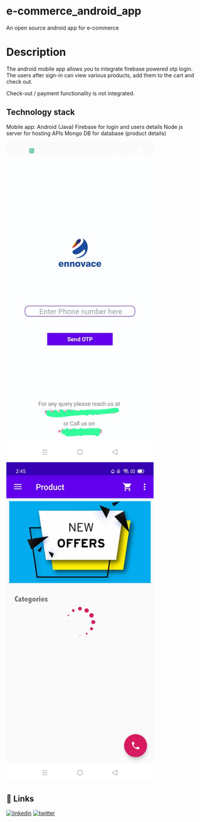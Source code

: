 # e-commerce_android_app
An open source android app for e-commerce 

# Description

The android mobile app allows you to integrate firebase powered otp login. The users after sign-in can view various products, add them to the cart and check out. 

Check-out / payment functionality is not integrated.


## Technology stack

Mobile app: Android (Java)
Firebase for login and users details
Node js server for hosting APIs
Mongo DB for database (product details)

<img width="391" alt="mobile_shots" src="https://github.com/genesisPunk/e-commerce_android_app/blob/main/screenshots/login.jpg?raw=true">
<img width="391" alt="mobile_shots" src="https://github.com/genesisPunk/e-commerce_android_app/blob/main/screenshots/main_screen.jpg?raw=true">


## 🔗 Links
[![linkedin](https://img.shields.io/badge/linkedin-0A66C2?style=for-the-badge&logo=linkedin&logoColor=white)](https://www.linkedin.com/in/sahilmlk/)
[![twitter](https://img.shields.io/badge/twitter-1DA1F2?style=for-the-badge&logo=twitter&logoColor=white)](https://twitter.com/Invincible_SM)

